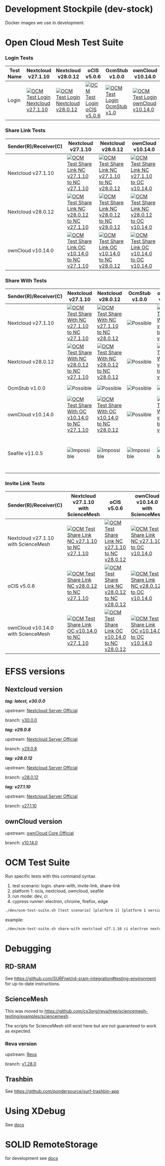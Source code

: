 # Development Stockpile (dev-stock)

Docker images we use in development.

# Open Cloud Mesh Test Suite

### Login Tests
| Test Name | Nextcloud v27.1.10 | Nextcloud v28.0.12 | oCIS v5.0.6 | OcmStub v1.0.0 | ownCloud v10.14.0 | Seafile v11.0.5 |
|-----------|--------------------|--------------------|-------------|----------------|-------------------|-----------------|
| Login     | [![OCM Test Login Nextcloud v27.1.10](https://img.shields.io/github/actions/workflow/status/pondersource/dev-stock/login-nextcloud-v27.yml?branch=matrix-ci-tests&style=flat-square&label=)](https://github.com/pondersource/dev-stock/actions/workflows/login-nextcloud-v27.yml) | [![OCM Test Login Nextcloud v28.0.12](https://img.shields.io/github/actions/workflow/status/pondersource/dev-stock/login-nextcloud-v28.yml?branch=matrix-ci-tests&style=flat-square&label=)](https://github.com/pondersource/dev-stock/actions/workflows/login-nextcloud-v28.yml) | [![OCM Test Login oCIS v5.0.6](https://img.shields.io/github/actions/workflow/status/pondersource/dev-stock/login-ocis-v5.yml?branch=matrix-ci-tests&style=flat-square&label=)](https://github.com/pondersource/dev-stock/actions/workflows/login-ocis-v5.yml) | [![OCM Test Login OcmStub v1.0](https://img.shields.io/github/actions/workflow/status/pondersource/dev-stock/login-ocmstub-v1.yml?branch=matrix-ci-tests&style=flat-square&label=)](https://github.com/pondersource/dev-stock/actions/workflows/login-ocmstub-v1.yml) | [![OCM Test Login ownCloud v10.14.0](https://img.shields.io/github/actions/workflow/status/pondersource/dev-stock/login-owncloud-v10.yml?branch=matrix-ci-tests&style=flat-square&label=)](https://github.com/pondersource/dev-stock/actions/workflows/login-owncloud-v10.yml) | [![OCM Test Login Seafile v11.0.5](https://img.shields.io/github/actions/workflow/status/pondersource/dev-stock/login-seafile-v11.yml?branch=matrix-ci-tests&style=flat-square&label=)](https://github.com/pondersource/dev-stock/actions/workflows/login-seafile-v11.yml)

### Share Link Tests
| Sender(R)/Receiver(C) | Nextcloud v27.1.10 | Nextcloud v28.0.12 | ownCloud v10.14.0 |
|-----------------------|--------------------|--------------------|-------------------|
| Nextcloud v27.1.10    | [![OCM Test Share Link NC v27.1.10 to NC v27.1.10](https://img.shields.io/github/actions/workflow/status/pondersource/dev-stock/share-link-nc-v27-nc-v27.yml?branch=matrix-ci-tests&style=flat-square&label=)](https://github.com/pondersource/dev-stock/actions/workflows/share-link-nc-v27-nc-v27.yml) | [![OCM Test Share Link NC v27.1.10 to NC v28.0.12](https://img.shields.io/github/actions/workflow/status/pondersource/dev-stock/share-link-nc-v27-nc-v28.yml?branch=matrix-ci-tests&style=flat-square&label=)](https://github.com/pondersource/dev-stock/actions/workflows/share-link-nc-v27-nc-v28.yml) | [![OCM Test Share Link NC v27.1.10 to OC v10.14.0](https://img.shields.io/github/actions/workflow/status/pondersource/dev-stock/share-link-nc-v27-oc-v10.yml?branch=matrix-ci-tests&style=flat-square&label=)](https://github.com/pondersource/dev-stock/actions/workflows/share-link-nc-v27-oc-v10.yml) |
| Nextcloud v28.0.12    | [![OCM Test Share Link NC v28.0.12 to NC v27.1.10](https://img.shields.io/github/actions/workflow/status/pondersource/dev-stock/share-link-nc-v28-nc-v27.yml?branch=matrix-ci-tests&style=flat-square&label=)](https://github.com/pondersource/dev-stock/actions/workflows/share-link-nc-v28-nc-v27.yml) | [![OCM Test Share Link NC v28.0.12 to NC v28.0.12](https://img.shields.io/github/actions/workflow/status/pondersource/dev-stock/share-link-nc-v28-nc-v28.yml?branch=matrix-ci-tests&style=flat-square&label=)](https://github.com/pondersource/dev-stock/actions/workflows/share-link-nc-v28-nc-v28.yml) | [![OCM Test Share Link NC v28.0.12 to OC v10.14.0](https://img.shields.io/github/actions/workflow/status/pondersource/dev-stock/share-link-nc-v28-oc-v10.yml?branch=matrix-ci-tests&style=flat-square&label=)](https://github.com/pondersource/dev-stock/actions/workflows/share-link-nc-v28-oc-v10.yml) |
| ownCloud v10.14.0     | [![OCM Test Share Link OC v10.14.0 to NC v27.1.10](https://img.shields.io/github/actions/workflow/status/pondersource/dev-stock/share-link-oc-v10-nc-v27.yml?branch=matrix-ci-tests&style=flat-square&label=)](https://github.com/pondersource/dev-stock/actions/workflows/share-link-oc-v10-nc-v27.yml) | [![OCM Test Share Link OC v10.14.0 to NC v28.0.12](https://img.shields.io/github/actions/workflow/status/pondersource/dev-stock/share-link-oc-v10-nc-v28.yml?branch=matrix-ci-tests&style=flat-square&label=)](https://github.com/pondersource/dev-stock/actions/workflows/share-link-oc-v10-nc-v28.yml) | [![OCM Test Share Link OC v10.14.0 to OC v10.14.0](https://img.shields.io/github/actions/workflow/status/pondersource/dev-stock/share-link-oc-v10-oc-v10.yml?branch=matrix-ci-tests&style=flat-square&label=)](https://github.com/pondersource/dev-stock/actions/workflows/share-link-oc-v10-oc-v10.yml) |

### Share With Tests
| Sender(R)/Receiver(C) | Nextcloud v27.1.10 | Nextcloud v28.0.12 | OcmStub v1.0.0 | ownCloud v10.14.0 | Seafile v11.0.5 |
|-----------------------|--------------------|--------------------|----------------|-------------------|-----------------|
| Nextcloud v27.1.10    | [![OCM Test Share With NC v27.1.10 to NC v27.1.10](https://img.shields.io/github/actions/workflow/status/pondersource/dev-stock/share-with-nc-v27-nc-v27.yml?branch=matrix-ci-tests&style=flat-square&label=)](https://github.com/pondersource/dev-stock/actions/workflows/share-with-nc-v27-nc-v27.yml) | [![OCM Test Share With NC v27.1.10 to NC v28.0.12](https://img.shields.io/github/actions/workflow/status/pondersource/dev-stock/share-with-nc-v27-nc-v28.yml?branch=matrix-ci-tests&style=flat-square&label=)](https://github.com/pondersource/dev-stock/actions/workflows/share-with-nc-v27-nc-v28.yml) | ![Possible](https://img.shields.io/badge/Possible-blue?style=flat-square) | [![OCM Test Share With NC v27.1.10 to OC v10.14.0](https://img.shields.io/github/actions/workflow/status/pondersource/dev-stock/share-with-nc-v27-oc-v10.yml?branch=matrix-ci-tests&style=flat-square&label=)](https://github.com/pondersource/dev-stock/actions/workflows/share-with-nc-v27-oc-v10.yml) | ![Impossible](https://img.shields.io/badge/Impossible-orange?style=flat-square) |
| Nextcloud v28.0.12    | [![OCM Test Share With NC v28.0.12 to NC v27.1.10](https://img.shields.io/github/actions/workflow/status/pondersource/dev-stock/share-with-nc-v28-nc-v27.yml?branch=matrix-ci-tests&style=flat-square&label=)](https://github.com/pondersource/dev-stock/actions/workflows/share-with-nc-v28-nc-v27.yml) | [![OCM Test Share With NC v28.0.12 to NC v28.0.12](https://img.shields.io/github/actions/workflow/status/pondersource/dev-stock/share-with-nc-v28-nc-v28.yml?branch=matrix-ci-tests&style=flat-square&label=)](https://github.com/pondersource/dev-stock/actions/workflows/share-with-nc-v28-nc-v28.yml) | ![Possible](https://img.shields.io/badge/Possible-blue?style=flat-square) | [![OCM Test Share With NC v28.0.12 to OC v10.14.0](https://img.shields.io/github/actions/workflow/status/pondersource/dev-stock/share-with-nc-v28-oc-v10.yml?branch=matrix-ci-tests&style=flat-square&label=)](https://github.com/pondersource/dev-stock/actions/workflows/share-with-nc-v28-0c-v10.yml) | ![Impossible](https://img.shields.io/badge/Impossible-orange?style=flat-square) |
| OcmStub v1.0.0        | ![Possible](https://img.shields.io/badge/Possible-blue?style=flat-square) | ![Possible](https://img.shields.io/badge/Possible-blue?style=flat-square) | ![Possible](https://img.shields.io/badge/Possible-blue?style=flat-square) | ![Possible](https://img.shields.io/badge/Possible-blue?style=flat-square) | ![Impossible](https://img.shields.io/badge/Impossible-orange?style=flat-square) |
| ownCloud v10.14.0     | [![OCM Test Share With OC v10.14.0 to NC v27.1.10](https://img.shields.io/github/actions/workflow/status/pondersource/dev-stock/share-with-oc-v10-nc-v27.yml?branch=matrix-ci-tests&style=flat-square&label=)](https://github.com/pondersource/dev-stock/actions/workflows/share-with-oc-v10-nc-v27.yml) | [![OCM Test Share With OC v10.14.0 to NC v28.0.12](https://img.shields.io/github/actions/workflow/status/pondersource/dev-stock/share-with-oc-v10-nc-v28.yml?branch=matrix-ci-tests&style=flat-square&label=)](https://github.com/pondersource/dev-stock/actions/workflows/share-with-oc-v10-nc-v28.yml) | ![Possible](https://img.shields.io/badge/Possible-blue?style=flat-square) | [![OCM Test Share With OC v10.14.0 to OC v10.14.0](https://img.shields.io/github/actions/workflow/status/pondersource/dev-stock/share-with-oc-v10-oc-v10.yml?branch=matrix-ci-tests&style=flat-square&label=)](https://github.com/pondersource/dev-stock/actions/workflows/share-with-oc-v10-oc-v10.yml) | ![Impossible](https://img.shields.io/badge/Impossible-orange?style=flat-square) |
| Seafile v11.0.5       | ![Impossible](https://img.shields.io/badge/Impossible-orange?style=flat-square) | ![Impossible](https://img.shields.io/badge/Impossible-orange?style=flat-square) | ![Impossible](https://img.shields.io/badge/Impossible-orange?style=flat-square) | ![Impossible](https://img.shields.io/badge/Impossible-orange?style=flat-square) | [![OCM Test Share With SF v11.0.5 to SF v11.0.5](https://img.shields.io/github/actions/workflow/status/pondersource/dev-stock/share-with-sf-v11-sf-v11.yml?branch=matrix-ci-tests&style=flat-square&label=)](https://github.com/pondersource/dev-stock/actions/workflows/share-with-sf-v11-sf-v11.yml) |

### Invite Link Tests
| Sender(R)/Receiver(C) | Nextcloud v27.1.10 with ScienceMesh | oCIS v5.0.6 | ownCloud v10.14.0 with ScienceMesh |
|-----------------------|--------------------|--------------------|-------------------|
| Nextcloud v27.1.10 with ScienceMesh | [![OCM Test Share Link NC v27.1.10 to NC v27.1.10](https://img.shields.io/github/actions/workflow/status/pondersource/dev-stock/invite-link-nc-v27-nc-v27.yml?branch=matrix-ci-tests&style=flat-square&label=)](https://github.com/pondersource/dev-stock/actions/workflows/invite-link-nc-v27-nc-v27.yml) | [![OCM Test Share Link NC v27.1.10 to NC v28.0.12](https://img.shields.io/github/actions/workflow/status/pondersource/dev-stock/invite-link-nc-v27-ocis-v5.yml?branch=matrix-ci-tests&style=flat-square&label=)](https://github.com/pondersource/dev-stock/actions/workflows/invite-link-nc-v27-ocis-v5.yml) | [![OCM Test Share Link NC v27.1.10 to OC v10.14.0](https://img.shields.io/github/actions/workflow/status/pondersource/dev-stock/invite-link-nc-v27-oc-v10.yml?branch=matrix-ci-tests&style=flat-square&label=)](https://github.com/pondersource/dev-stock/actions/workflows/invite-link-nc-v27-oc-v10.yml) |
| oCIS v5.0.6    | [![OCM Test Share Link NC v28.0.12 to NC v27.1.10](https://img.shields.io/github/actions/workflow/status/pondersource/dev-stock/invite-link-ocis-v5-nc-v27.yml?branch=matrix-ci-tests&style=flat-square&label=)](https://github.com/pondersource/dev-stock/actions/workflows/invite-link-ocis-v5-nc-v27.yml) | [![OCM Test Share Link NC v28.0.12 to NC v28.0.12](https://img.shields.io/github/actions/workflow/status/pondersource/dev-stock/invite-link-ocis-v5-ocis-v5.yml?branch=matrix-ci-tests&style=flat-square&label=)](https://github.com/pondersource/dev-stock/actions/workflows/invite-link-ocis-v5-ocis-v5.yml) | [![OCM Test Share Link NC v28.0.12 to OC v10.14.0](https://img.shields.io/github/actions/workflow/status/pondersource/dev-stock/invite-link-ocis-v5-oc-v10.yml?branch=matrix-ci-tests&style=flat-square&label=)](https://github.com/pondersource/dev-stock/actions/workflows/invite-link-ocis-v5-oc-v10.yml) |
| ownCloud v10.14.0 with ScienceMesh | [![OCM Test Share Link OC v10.14.0 to NC v27.1.10](https://img.shields.io/github/actions/workflow/status/pondersource/dev-stock/invite-link-oc-v10-nc-v27.yml?branch=matrix-ci-tests&style=flat-square&label=)](https://github.com/pondersource/dev-stock/actions/workflows/invite-link-oc-v10-nc-v27.yml) | [![OCM Test Share Link OC v10.14.0 to NC v28.0.12](https://img.shields.io/github/actions/workflow/status/pondersource/dev-stock/invite-link-oc-v10-ocis-v5.yml?branch=matrix-ci-tests&style=flat-square&label=)](https://github.com/pondersource/dev-stock/actions/workflows/invite-link-oc-v10-ocis-v5.yml) | [![OCM Test Share Link OC v10.14.0 to OC v10.14.0](https://img.shields.io/github/actions/workflow/status/pondersource/dev-stock/invite-link-oc-v10-oc-v10.yml?branch=matrix-ci-tests&style=flat-square&label=)](https://github.com/pondersource/dev-stock/actions/workflows/invite-link-oc-v10-oc-v10.yml) |

# EFSS versions
## Nextcloud version

***tag: latest, v30.0.0***

upstream: [Nextcloud Server Official](https://github.com/nextcloud/server)

branch: [v30.0.0](https://github.com/nextcloud/server/releases/tag/v30.0.0)

***tag: v29.0.8***

upstream: [Nextcloud Server Official](https://github.com/nextcloud/server)

branch: [v29.0.8](https://github.com/nextcloud/server/releases/tag/v29.0.8)

***tag: v28.0.12***

upstream: [Nextcloud Server Official](https://github.com/nextcloud/server)

branch: [v28.0.12](https://github.com/nextcloud/server/releases/tag/v28.0.12)

***tag: v27.1.10***

upstream: [Nextcloud Server Official](https://github.com/nextcloud/server)

branch: [v27.1.10](https://github.com/nextcloud/server/releases/tag/v27.1.10)

## ownCloud version

upstream: [ownCloud Core Official](https://github.com/owncloud/core)

branch: [v10.14.0](https://github.com/owncloud/core/releases/tag/v10.14.0)

# OCM Test Suite
Run specific tests with this command syntax.
1. test scenario: login. share-with, invite-link, share-link
2. platform 1: ocis, nextcloud, owncloud, seafile
3. run mode: dev, ci
4. cypress runner: electron, chrome, firefox, edge

```bash
./dev/ocm-test-suite.sh [test scenario] [platform 1] [platform 1 version] [run mode] [cypress runner] [platform 2] [platform 2 version]
```

example:
```bash
./dev/ocm-test-suite.sh share-with nextcloud v27.1.10 ci electron nextcloud v27.1.10
```

# Debugging
## RD-SRAM

See https://github.com/SURFnet/rd-sram-integration#testing-environment for up-to-date instructions.

## ScienceMesh

This was moved to https://github.com/cs3org/reva/tree/sciencemesh-testing/examples/sciencemesh .

The scripts for ScienceMesh still exist here but are not guaranteed to work as expected.

### Reva version

upstream: [Reva](https://github.com/cs3org/reva)

branch: [v1.28.0](https://github.com/owncloud/core/releases/tag/v1.28.0)

## Trashbin

See https://github.com/pondersource/surf-trashbin-app

# Using XDebug

See [docs](./docs/xdebug.md)

# SOLID RemoteStorage
for development see [docs](./docs/solid-remotestorage.md)
